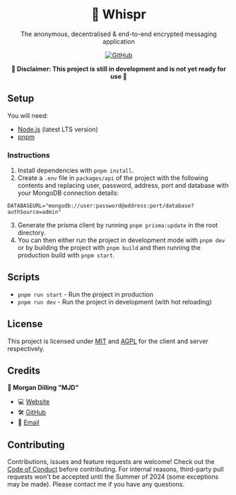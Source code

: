 <div align="center">
  <h1>💬 Whispr</h1>
  <p>The anonymous, decentralised & end-to-end encrypted messaging application</p>

<a href="/LICENSE">
  <img alt="GitHub" src="https://img.shields.io/github/license/morgandilling/ts-node-project-template?style=for-the-badge">
</a>

<b>🚧 Disclaimer: This project is still in development and is not yet ready for use 🚧</b>
</div>

## Setup

You will need:

- [Node.js](https://nodejs.org/en/) (latest LTS version)
- [pnpm](https://pnpm.io/)

### Instructions

1. Install dependencies with `pnpm install`.
2. Create a `.env` file in `packages/api` of the project with the following contents and replacing user, password, address, port and database with your MongoDB connection details:

```env
DATABASEURL="mongodb://user:password@address:port/database?authSource=admin"
```

3. Generate the prisma client by running `pnpm prisma:update` in the root directory.
4. You can then either run the project in development mode with `pnpm dev` or by building the project with `pnpm build` and then running the production build with `pnpm start`.

## Scripts

- `pnpm run start` - Run the project in production
- `pnpm run dev` - Run the project in development (with hot reloading)

## License

This project is licensed under [MIT](/packages/whispr-client/LICENSE) and [AGPL](/packages/whispr-server/LICENSE) for the client and server respectively.

## Credits

<b>👤 Morgan Dilling "MJD"</b>

- 💻 [Website](https://morgandilling.dev)
- 🛠️ [GitHub](https://github.com/morgandilling)
- 📧 [Email](mailto:business@morgandilling.dev)

## Contributing

Contributions, issues and feature requests are welcome! Check out the [Code of Conduct](.github/CODE_OF_CONDUCT.md) before contributing. For internal reasons, third-party pull requests won't be accepted until the Summer of 2024 (some exceptions may be made). Please contact me if you have any questions.
